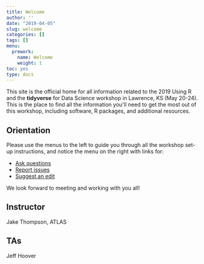 ```yaml
---
title: Welcome
author: ''
date: "2019-04-05"
slug: welcome
categories: []
tags: []
menu:
  prework:
    name: Welcome
    weight: 1
toc: yes
type: docs
---
```


This site is the official home for all information related to the 2019 Using R and the **tidyverse** for Data Science workshop in Lawrence, KS (May 20-24). This is the place to find all the information you'll need to get the most out of this workshop, including software, R packages, and additional resources. 

## Orientation

Please use the menus to the left to guide you through all the workshop set-up instructions, and notice the menu on the right with links for:
 
<ul class="fa-ul">
    <li><i class="fa-li fas fa-comments"></i><a href="https://gitter.im/tidy-ds-2019/Lobby" target="_blank">Ask questions</a></li>
    <li><i class="fa-li fas fa-bug"></i><a href="https://github.com/wjakethompson/tidy-ds-workshop/issues" target="_blank">Report issues</a></li>
    <li><i class="fa-li fas fa-edit"></i><a href="https://github.com/wjakethompson/tidy-ds-workshop/edit/master/content/prework/_index.md" target="_blank">Suggest an edit</a></li>
</ul>

We look forward to meeting and working with you all!

## Instructor

Jake Thompson, ATLAS  <a href="https://wjakethompson.com/" target="_blank"><i class="fas fa-link"></i></a> <a href="https://github.com/wjakethompson" target="_blank"><i class="fab fa-github"></i></a> <a href="https://twitter.com/wjakethompson" target="_blank"><i class="fab fa-twitter"></i></a>

## TAs

Jeff Hoover  <a href="https://www.researchgate.net/profile/Jeffrey_Hoover4" target="_blank"><i class="fas fa-link"></i></a> <a href="https://github.com/JeffreyCHoover" target="_blank"><i class="fab fa-github"></i></a>
